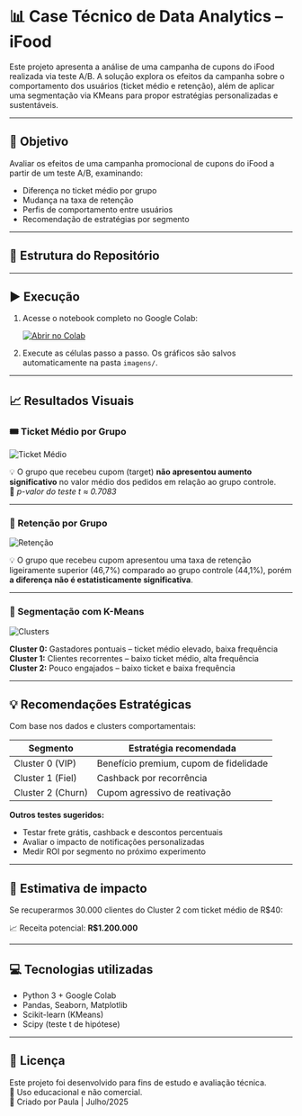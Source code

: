 # 📊 Case Técnico de Data Analytics – iFood

Este projeto apresenta a análise de uma campanha de cupons do iFood realizada via teste A/B. A solução explora os efeitos da campanha sobre o comportamento dos usuários (ticket médio e retenção), além de aplicar uma segmentação via KMeans para propor estratégias personalizadas e sustentáveis.

---

## 🎯 Objetivo

Avaliar os efeitos de uma campanha promocional de cupons do iFood a partir de um teste A/B, examinando:

- Diferença no ticket médio por grupo
- Mudança na taxa de retenção
- Perfis de comportamento entre usuários
- Recomendação de estratégias por segmento

---

## 📂 Estrutura do Repositório


---

## ▶️ Execução

1. Acesse o notebook completo no Google Colab:

   [![Abrir no Colab](https://colab.research.google.com/assets/colab-badge.svg)](https://colab.research.google.com/github/SEU_USUARIO/SEU_REPOSITORIO/blob/main/analise_ifood_ab_test.ipynb)

2. Execute as células passo a passo. Os gráficos são salvos automaticamente na pasta `imagens/`.

---

## 📈 Resultados Visuais

### 🎟️ Ticket Médio por Grupo

![Ticket Médio](imagens/ticket_medio_por_grupo.png)

💡 O grupo que recebeu cupom (target) **não apresentou aumento significativo** no valor médio dos pedidos em relação ao grupo controle.  
📌 *p-valor do teste t ≈ 0.7083*

---

### 🔁 Retenção por Grupo

![Retenção](imagens/retencao_por_grupo.png)

💡 O grupo que recebeu cupom apresentou uma taxa de retenção ligeiramente superior (46,7%) comparado ao grupo controle (44,1%), porém **a diferença não é estatisticamente significativa**.

---

### 👥 Segmentação com K-Means

![Clusters](imagens/segmentacao_kmeans_scatter.png)

**Cluster 0:** Gastadores pontuais – ticket médio elevado, baixa frequência  
**Cluster 1:** Clientes recorrentes – baixo ticket médio, alta frequência  
**Cluster 2:** Pouco engajados – baixo ticket e baixa frequência

---

## 💡 Recomendações Estratégicas

Com base nos dados e clusters comportamentais:

| Segmento         | Estratégia recomendada                  |
|------------------|------------------------------------------|
| Cluster 0 (VIP)  | Benefício premium, cupom de fidelidade   |
| Cluster 1 (Fiel) | Cashback por recorrência                |
| Cluster 2 (Churn)| Cupom agressivo de reativação           |

**Outros testes sugeridos:**
- Testar frete grátis, cashback e descontos percentuais
- Avaliar o impacto de notificações personalizadas
- Medir ROI por segmento no próximo experimento

---

## 💸 Estimativa de impacto

Se recuperarmos 30.000 clientes do Cluster 2 com ticket médio de R$40:

📈 Receita potencial: **R$1.200.000**

---

## 💻 Tecnologias utilizadas

- Python 3 + Google Colab
- Pandas, Seaborn, Matplotlib
- Scikit-learn (KMeans)
- Scipy (teste t de hipótese)

---

## 📄 Licença

Este projeto foi desenvolvido para fins de estudo e avaliação técnica.  
🔐 Uso educacional e não comercial.  
👤 Criado por Paula | Julho/2025

